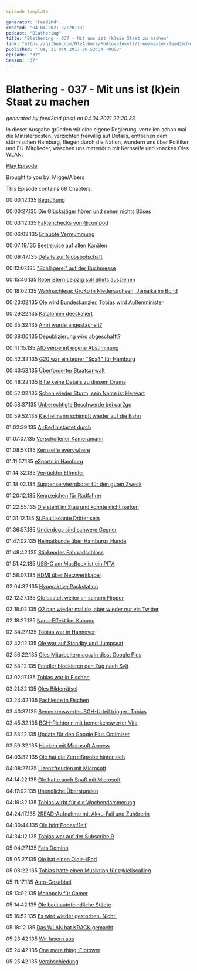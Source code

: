 ```yaml
---
episode template

generator: "Feed2Md"
created: "04.04.2021 22:20:33"
podcast: "Blathering"
title: "Blathering - 037 - Mit uns ist (k)ein Staat zu machen"
link: "https://github.com/OleAlbers/PodloveJekyll/tree/master/feed2md/example/export/seasons/2/2017/10/Blathering___037___Mit_uns_ist__k_ein_Staat_zu_machen.md"
published: "Tue, 31 Oct 2017 20:53:34 +0000"
episode: "37"
Season: "37"
---
```


# Blathering - 037 - Mit uns ist (k)ein Staat zu machen
_generated by feed2md (test) on 04.04.2021 22:20:33_

In dieser Ausgabe gründen wir eine eigene Regierung, verteilen schon mal die Ministerposten, verzichten freiwillig auf Details, entfliehen dem stürmischen Hamburg, fliegen durch die Nation, wundern uns über Politiker und EU-Mitglieder, waschen uns mittendrin mit Kernseife und knacken Oles WLAN.

[Play Episode](https://www.blathering.de/podlove/file/356/s/feed/c/mp3/blathering_037.mp3)

Brought to you by: Migge/Albers

This Episode contains 68 Chapters:


00:00:12.135 [Begrüßung]()

00:00:27.135 [Die Glücksjäger hören und sehen nichts Böses](https://de.wikipedia.org/wiki/Die_Gl%C3%BCcksj%C3%A4ger)

00:03:12.135 [Faktenchecks von @compod](https://twitter.com/Bildungsgedanke/status/921473726339837952)

00:06:02.135 [Erlaubte Vermummung](https://de.wikipedia.org/wiki/Vermummungsverbot)

00:07:19.135 [Beetlejuice auf allen Kanälen](https://twitter.com/pjdoland/status/920818786248339456)

00:09:47.135 [Details zur Niobsbotschaft](https://de.wikipedia.org/wiki/Niob)

00:12:07.135 ["Schlägerei" auf der Buchmesse](https://www.mobilegeeks.de/artikel/ihr-seid-gegen-nazis-dann-arbeitet-sauber-verdammt/)

00:15:40.135 [Roter Stern Leipzig soll Shirts ausziehen](http://www.spiegel.de/sport/fussball/roter-stern-leipzig-nazis-raus-gilt-in-sachsen-als-provokation-a-1173755.html)

00:18:02.135 [Wahlnachlese: GroKo in Niedersachsen, Jamaika im Bund](https://www.ndr.de/nachrichten/niedersachsen/landtagswahl_2017/Es-riecht-nach-Grosser-Koalition,landtagswahl4050.html)

00:23:02.135 [Ole wird Bundeskanzler, Tobias wird Außenminister](https://wrint.de/2017/10/30/wr745-die-bundesregierung/)

00:29:22.135 [Katalonien deeskaliert](https://www.tagesschau.de/ausland/puigdemont-belgien-103.html)

00:35:32.135 [Amri wurde angestachelt?](http://www.tagesspiegel.de/berlin/attentat-auf-berliner-breitscheidplatz-anis-amri-wurde-moeglicherweise-von-v-mann-angestachelt/20479546.html)

00:38:00.135 [Depublizierung wird abgeschafft?](https://www.golem.de/news/depublizierung-7-tage-loeschfrist-fuer-ard-und-zdf-im-internet-faellt-weg-1710-130734.html)

00:41:15.135 [AfD verpennt eigene Abstimmung](https://www.mz-web.de/sachsen-anhalt/landespolitik/null-ja-stimmen-afd-blamiert-sich-bei-abstimmung-28732718)

00:42:32.135 [G20 war ein teurer "Spaß" für Hamburg](https://www.ndr.de/nachrichten/hamburg/G20-Kosten-fuer-Hamburg-hoeher-als-gedacht,hamburgkommentar178.html)

00:43:53.135 [Überforderter Staatsanwalt](http://www.stuttgarter-zeitung.de/inhalt.staatsanwalt-wegen-rechtsbeugung-verurteilt-auf-derfalschen-seite-page2.61f9971d-b901-4560-8921-06efca2c8202.html)

00:48:22.135 [Bitte keine Details zu diesem Drama](http://www.spiegel.de/panorama/justiz/tote-zweijaehrige-aus-hamburg-vater-in-spanien-gefasst-a-1175441.html)

00:52:02.135 [Schon wieder Sturm, sein Name ist Herwart](https://www.zdf.de/nachrichten/heute-19-uhr/sturm-herwart-legt-bahn-lahm-102.html)

00:58:37.135 [Unberechtigte Beschwerde bei car2go](https://twitter.com/felgenralle/status/924959745257205762)

00:59:52.135 [Kachelmann schimpft wieder auf die Bahn](https://www.swr.de/marktcheck/zugausfaelle-bei-sturm-alle-reden-vom-wetter/-/id=100834/did=20551434/nid=100834/gmed3l/index.html)

01:02:39.135 [AirBerlin startet durch](https://twitter.com/tmigge/status/920631863429009410)

01:07:07.135 [Verschollener Kameramann](https://www.mopo.de/hamburg/verschwundener-tv-mitarbeiter-waehrend-retter-nach-ihm-suchten--zockte-er-im-casino-28735468)

01:08:57.135 [Kernseife everywhere](https://twitter.com/tmigge/status/922545699555770370)

01:11:57.135 [eSports in Hamburg](http://www.sport1.de/esports/2017/10/esports-ein-event-der-superlative-die-esl-one-hamburg)

01:14:32.135 [Verrückter Elfmeter](https://plus.google.com/100250744920284209384/posts/1VWh3MWzRAv)

01:18:02.135 [Suppenservierroboter für den guten Zweck](https://www.youtube.com/watch?v=ab47XHidvwQ)

01:20:12.135 [Kennzeichen für Radfahrer](https://www.abendblatt.de/nachrichten/article212305611/Hamburger-CDU-fordert-Kennzeichen-fuer-Fahrraeder.html)

01:22:55.135 [Ole steht im Stau und konnte nicht parken](https://twitter.com/PolizeiHamburg/status/923511686518190080)

01:31:12.135 [St.Pauli könnte Dritter sein](https://www.stefangroenveld.de/2017/grausames-gekicke/)

01:36:57.135 [Underdogs sind schwere Gegner](http://www.fussball.de/spiel/tus-berne-2-eimsbuettel-3/-/spiel/0208GT89OK000000VS54898DVUVCCN5J#!/section/stage)

01:47:02.135 [Heimatkunde über Hamburgs Hunde](https://www.ndr.de/fernsehen/sendungen/hamburg_journal/Heimatkunde-Hunde,hamj61154.html)

01:48:42.135 [Stinkendes Fahrradschloss](https://plus.google.com/+OleAlbers/posts/AuPNuMmVv32)

01:51:42.135 [USB-C am MacBook ist ein PITA](https://marco.org/2017/10/14/impossible-dream-of-usb-c)

01:58:07.135 [HDMI über Netzwerkkabel](https://twitter.com/tmigge/status/923572723464527874)

02:04:32.135 [Hyperaktive Packstation](https://twitter.com/stammtischphilo/status/922799532953538561)

02:12:27.135 [Ole bastelt weiter an seinem Flipper](https://plus.google.com/+OleAlbers/posts/UH1FX2nZq17)

02:18:02.135 [O2 can wieder mal do, aber wieder nur via Twitter](https://twitter.com/tmigge/status/922437026208722944)

02:18:27.135 [Nanu-Effekt bei Kununu](https://www.kununu.com/)

02:34:27.135 [Tobias war in Hannover](http://www.donkarl.com/AEK/)

02:42:12.135 [Ole war auf Standby und Jumpseat](https://de.wikipedia.org/wiki/Jumpseat)

02:56:22.135 [Oles Mitarbeitermagazin disst Google Plus]()

02:58:12.135 [Pendler blockieren den Zug nach Sylt](http://www.kn-online.de/News/Aktuelle-Nachrichten-Schleswig-Holstein/Nachrichten-Schleswig-Holstein/Sylt-Pendler-blockieren-Bahnstrecke)

03:02:17.135 [Tobias war in Fischen](https://de.wikipedia.org/wiki/Fischen_im_Allg%C3%A4u)

03:21:32.135 [Oles Bilderrätsel](https://de.wikipedia.org/wiki/Reformstau)

03:24:42.135 [Fachleute in Fischen](https://www.der-eid.de/single-post/2017/09/17/11-Berliner-Forum-Programm)

03:40:37.135 [Bemerkenswertes BGH-Urteil triggert Tobias](https://www.haufe.de/immobilien/verwaltung/bgh-wohnungseigentuemer-hat-keinen-anspruch-auf-aufzug_258_393396.html)

03:45:32.135 [BGH-Richterin mit bemerkenswerter Vita](https://www.welt.de/politik/deutschland/article129468131/Bundesrichter-laesst-sich-zur-Frau-umwandeln.html)

03:53:12.135 [Update für den Google Plus Optimizer](https://chrome.google.com/webstore/detail/google%20-optimizer/edknapjhmlocokbpbihilmjmfmmddhop?hl=de)

03:59:32.135 [Hacken mit Microsoft Access](https://msdn.microsoft.com/de-de/library/windows/desktop/bb774652(v=vs.85).aspx)

04:03:32.135 [Ole hat die Zerreißprobe hinter sich](https://de.wikipedia.org/wiki/South_Park:_Die_rektakul%C3%A4re_Zerrei%C3%9Fprobe)

04:08:27.135 [Lizenzfreuden mit Microsoft](https://partner.microsoft.com/de-de/membership/action-pack)

04:14:22.135 [Ole hatte auch Spaß mit Microsoft](https://docs.microsoft.com/en-us/sharepoint/dev/sp-add-ins/replace-an-expiring-client-secret-in-a-sharepoint-add-in)

04:17:02.135 [Unendliche Überstunden](https://plus.google.com/u/0/114766887193183719117/posts/Ev3xM4HLSsE)

04:19:32.135 [Tobias wirbt für die Wochendämmerung](http://wochendaemmerung.de/amerika-nervt/)

04:24:17.135 [2READ-Aufnahme mit Akku-Fail und Zuhörerin](https://www.tobiasmigge.de/2017/10/29/2read-090-ich-bin-mal-eben-wieder-tot/)

04:30:44.135 [Ole hört Podast!1elf](https://www.youtube.com/playlist?list=PLXzcSMxAanucAXDcsiqoIKGKZv-8iomqb)

04:34:12.135 [Tobias war auf der Subscribe 9](https://www.youtube.com/playlist?list=PLIoqMTM7qDWq_pM9rwoN0No3gfCQtixd8)

05:04:27.135 [Fats Domino](https://de.wikipedia.org/wiki/Fats_Domino)

05:05:27.135 [Ole hat einen Oldie-iPod](http://www.mediamonkey.com/language/de/)

05:08:22.135 [Tobias hatte einen Musiktipp für @kieliscalling](https://twitter.com/tmigge/status/923762353166016512)

05:11:17.135 [Auto-Gesabbel](https://www.golem.de/news/range-extender-mazda-wankelt-wieder-1710-130820.html)

05:13:02.135 [Monopoly für Gamer](https://plus.google.com/+OleAlbers/posts/h4cR4jJ4vuE)

05:14:42.135 [Ole baut autofeindliche Städte](https://plus.google.com/+OleAlbers/posts/EiqheeRkWJ3)

05:16:52.135 [Es wird wieder gestorben. Nicht!](https://www.youtube.com/watch?v=htp12XKM-O4)

05:18:12.135 [Das WLAN hat KRACK gemacht](https://logbuch-netzpolitik.de/lnp233-das-internet-setzt-sich-endlich-durch)

05:23:42.135 [Wir fasern aus](https://de.wikipedia.org/wiki/Uma_Thurman)

05:24:42.135 [One more thing: Elbtower](https://www.abendblatt.de/hamburg/article212306503/Verhandlungen-fuer-das-Milliardenprojekt-Elbtower-starten.html)

05:25:42.135 [Verabschiedung]()


